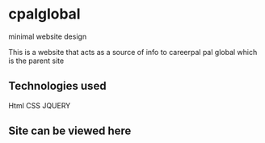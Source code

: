 # cpalglobal
minimal website design

This is a  website that acts as a source of info to careerpal pal global which is the parent site

## Technologies used

Html 
CSS
JQUERY

## Site can be viewed here
